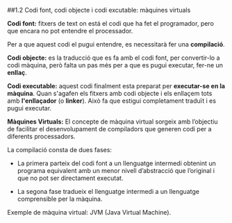
##1.2 Codi font, codi objecte i codi excutable: màquines virtuals

**Codi font:** fitxers de text on está el codi que ha fet el programador, pero que encara no pot entendre el processador.

  Per a que aquest codi el pugui entendre, es necessitarà fer una **compilació**.

**Codi objecte:** es la traducció que es fa amb el codi font, per convertir-lo a codi màquina, però falta un pas més per a que es pugui executar, fer-ne un **enllaç**.

**Codi executable:** aquest codi finalment esta preparat per **executar-se en la màquina**. Quan s'agafen els fitxers amb codi objecte i els enllaçem tots amb **l'enllaçador** (o **linker**). Això fa que estigui completament traduït i es pugui executar.

**Màquines Virtuals:** El concepte de màquina virtual sorgeix amb l’objectiu de facilitar el desenvolupament de compiladors que generen codi per a diferents processadors.

La compilació consta de dues fases:

* La primera parteix del codi font a un llenguatge intermedi obtenint un programa equivalent amb un menor nivell d’abstracció que l’original i que no pot ser directament executat. 

* La segona fase tradueix el llenguatge intermedi a un llenguatge comprensible per la màquina.

Exemple de màquina virtual: JVM (Java Virtual Machine).

